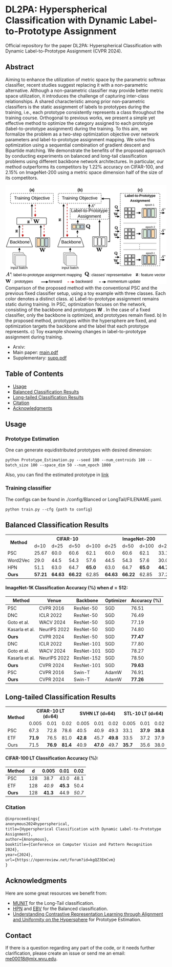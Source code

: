 # DL2PA: Hyperspherical Classification with Dynamic Label-to-Prototype Assignment
Official repository for the paper
DL2PA: Hyperspherical Classification with Dynamic Label-to-Prototype Assignment (CVPR 2024).

## Abstract
Aiming to enhance the utilization of metric space by the parametric softmax classifier, recent studies suggest replacing it with a non-parametric alternative.
Although a non-parametric classifier may provide better metric space utilization, it introduces the challenge of capturing inter-class relationships. A shared characteristic among prior non-parametric classifiers is the static assignment of labels to prototypes during the training, i.e., each prototype consistently represents a class throughout the training course.
Orthogonal to previous works, we present a simple yet effective method to optimize the category assigned to each prototype (label-to-prototype assignment) during the training. To this aim, we formalize the problem as a two-step optimization objective over network parameters and label-to-prototype assignment mapping. We solve this optimization using a sequential combination of gradient descent and Bipartide matching.
We demonstrate the benefits of the proposed approach by conducting experiments on balanced and long-tail classification problems using different backbone network architectures.
In particular, our method outperforms its competitors by 1.22% accuracy on CIFAR-100, and 2.15% on ImageNet-200 using a metric space dimension half of the size of its competitors.

![Demo](assets/1.jpg)
Comparison of the proposed method with the conventional PSC and the previous fixed classifier setup, using a toy example with three classes. Each color denotes a distinct class.
a) Label-to-prototype assignment remains static during training. In PSC, optimization focuses on the network, consisting of the backbone and prototypes **W** . In the case of a fixed classifier, only the backbone is optimized, and prototypes remain fixed.
b) In the proposed method, prototypes within the hypersphere are fixed, and optimization targets the backbone and the label that each prototype represents.
c) Toy example showing changes in label-to-prototype assignment during training.
- Arxiv: 
- Main paper: [main.pdf](assets/main.pdf)
- Supplementary: [supp.pdf](assets/supp.pdf)

## Table of Contents
- [Usage](#usage)
- [Balanced Classification Results](#balanced-classification-results)
- [Long-tailed Classification Results](#long-tailed-classification-results)
- [Citation](#citation)
- [Acknowledgments](#acknowledgments)


## Usage
### Prototype Estimation
One can generate equidistributed prototypes with desired dimension:
```
python Prototype_Estimation.py --seed 100 --num_centroids 100 --batch_size 100 --space_dim 50 --num_epoch 1000
```
Also, you can find the estimated prototype in [link](Estimated_prototypes/)
### Training classifier
The configs can be found in ./config/Blanced or LongTail/FILENAME.yaml.
```
python train.py --cfg {path to config}
```

## Balanced Classification Results

<table>
  <tr>
    <th rowspan="2">Method</th>
    <th colspan="4">CIFAR-10</th>
    <th colspan="4">ImageNet-200</th>
  </tr>
  <tr>
    <td>d=10</td>
    <td>d=25</td>
    <td>d=50</td>
    <td>d=100</td>
    <td>d=25</td>
    <td>d=50</td>
    <td>d=100</td>
    <td>d=200</td>
  </tr>
  <tr>
    <td>PSC</td>
    <td>25.67</td>
    <td>60.0</td>
    <td>60.6</td>
    <td>62.1</td>
    <td>60.0</td>
    <td>60.6</td>
    <td>62.1</td>
    <td>33.1</td>
  </tr>
  <tr>
    <td>Word2Vec</td>
    <td>29.0</td>
    <td>44.5</td>
    <td>54.3</td>
    <td>57.6</td>
    <td>44.5</td>
    <td>54.3</td>
    <td>57.6</td>
    <td>30.0</td>
  </tr>
  <tr>
    <td>HPN</td>
    <td>51.1</td>
    <td>63.0</td>
    <td>64.7</td>
    <td><b>65.0</b></td>
    <td>63.0</td>
    <td>64.7</td>
    <td><b>65.0</b></td>
    <td><b>44.7</b></td>
  </tr>
  <tr>
    <td><b>Ours</b></td>
    <td><b>57.21</b></td>
    <td><b>64.63</b></td>
    <td><b>66.22</b></td>
    <td>62.85</td>
    <td><b>64.63</b></td>
    <td><b>66.22</b></td>
    <td>62.85</td>
    <td>37.28</td>
  </tr>
</table>


#### ImageNet-1K Classification Accuracy (%) when $d=512$:

| Method               | Venue        | Backbone   | Optimizer | Accuracy (%) |
|----------------------|--------------|------------|-----------|--------------|
| PSC                  | CVPR 2016    | ResNet-50  | SGD       | 76.51        |
| DNC                  | ICLR 2022    | ResNet-50  | SGD       | 76.49        |
| Goto et al.          | WACV 2024    | ResNet-50  | SGD       | 77.19        |
| Kasarla et al.       | NeurIPS 2022 | ResNet-50  | SGD       | 74.80        |
| **Ours**             | CVPR 2024    | ResNet-50  | SGD       | **77.47**    |
| DNC                  | ICLR 2022    | ResNet-101 | SGD       | 77.80        |
| Goto et al.          | WACV 2024    | ResNet-101 | SGD       | 78.27        |
| Kasarla et al.       | NeurIPS 2022 | ResNet-152 | SGD       | 78.50       |
| **Ours**             | CVPR 2024            | ResNet-101 | SGD       | **79.63**    |
| PSC                  | CVPR 2016    | Swin-T     | AdamW     | 76.91        |
| **Ours**             | CVPR 2024          | Swin-T     | AdamW     | **77.26**    |

## Long-tailed Classification Results

<table>
  <tr>
    <th rowspan="2">Method</th>
    <th colspan="3">CIFAR-10 LT (d=64)</th>
    <th colspan="3">SVHN LT (d=64)</th>
    <th colspan="3">STL-10 LT (d=64)</th>
  </tr>
  <tr>
    <td>0.005</td>
    <td>0.01</td>
    <td>0.02</td>
    <td>0.005</td>
    <td>0.01</td>
    <td>0.02</td>
    <td>0.005</td>
    <td>0.01</td>
    <td>0.02</td>
  </tr>
  <tr>
    <td>PSC</td>
    <td>67.3</td>
    <td>72.8</td>
    <td>78.6</td>
    <td>40.5</td>
    <td>40.9</td>
    <td>49.3</td>
    <td>33.1</td>
    <td><b>37.9</b></td>
    <td><b>38.8</b></td>
  </tr>
  <tr>
    <td>ETF</td>
    <td><b>71.9</b></td>
    <td>76.5</td>
    <td>81.0</td>
    <td><b>42.8</b></td>
    <td>45.7</td>
    <td><b>49.8</b></td>
    <td>33.5</td>
    <td>37.2</td>
    <td>37.9</td>
  </tr>
  <tr>
    <td>Ours</td>
    <td>71.5</td>
    <td><b>76.9</b></td>
    <td><b>81.4</b></td>
    <td>40.9</td>
    <td><b>47.0</b></td>
    <td>49.7</td>
    <td><b>35.7</b></td>
    <td>35.6</td>
    <td>38.0</td>
  </tr>
</table>

#### CIFAR-100 LT Classification Accuracy (%):

| Method |  d  | 0.005  | 0.01   | 0.02   |
|--------|:---:|:------:|:------:|:------:|
| PSC    | 128 |  38.7  |  43.0  |  48.1  |
| ETF    | 128 | *40.9* | **45.3** |  50.4  |
| **Ours** | 128 | **41.3** |  44.9  | *50.7* |



### Citation
```
@inproceedings{
anonymous2024hyperspherical,
title={Hyperspherical Classification with Dynamic Label-to-Prototype Assignment},
author={Anonymous},
booktitle={Conference on Computer Vision and Pattern Recognition 2024},
year={2024},
url={https://openreview.net/forum?id=kgQZ3EmCvm}
}
```

## Acknowledgments

Here are some great resources we benefit from:

* [MUNIT](https://github.com/NeuralCollapseApplications/ImbalancedLearning) for the Long-Tail classification.
* [HPN](https://github.com/psmmettes/hpn) and [EBV](https://github.com/aassxun/Equiangular-Basis-Vectors) for the Balanced classification. 
* [Understanding Contrastive Representation Learning through Alignment and Uniformity on the Hypersphere](https://github.com/SsnL/align_uniform) for Prototype Estimation.

## Contact
If there is a question regarding any part of the code, or it needs further clarification, please create an issue or send me an email: me00018@mix.wvu.edu.